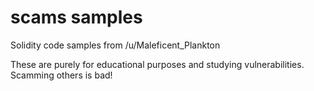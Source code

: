 # scams samples
Solidity code samples from /u/Maleficent_Plankton

These are purely for educational purposes and studying vulnerabilities. Scamming others is bad!
